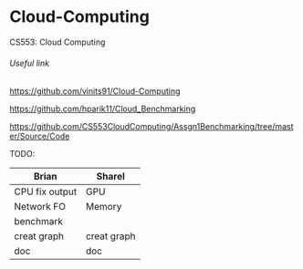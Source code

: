 # Cloud-Computing
CS553: Cloud Computing

###### Useful link

<https://github.com/vinits91/Cloud-Computing>

<https://github.com/hparik11/Cloud_Benchmarking>

<https://github.com/CS553CloudComputing/Assgn1Benchmarking/tree/master/Source/Code>

TODO:

Brian         | Sharel
------------- | -------------
CPU fix output| GPU
Network FO    | Memory
benchmark     |
creat graph   |creat graph
doc           |doc
